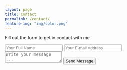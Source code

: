 ```yaml
---
layout: page
title: Contact
permalink: /contact/
feature-img: "img/color.png"
---
```


Fill out the form to get in contact with me.

<form action="https://getsimpleform.com/messages?form_api_token=d4ff8f991782eb21d8b3d10ce2682aec" method="post">
  <!-- the redirect_to is optional, the form will redirect to the referrer on submission -->
  <input type='hidden' name='redirect_to' value='http://nickcbrierley.github.io/thank-you/' />
  <input type='text' name='name' placeholder='Your Full Name' />
  <input type='email' name='email' placeholder='Your E-mail Address' />
  <textarea name='message' placeholder='Write your message ...'></textarea>
  <input type='submit' value='Send Message' />
</form>